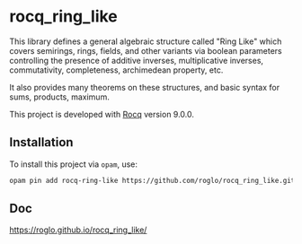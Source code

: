 # rocq_ring_like

This library defines a general algebraic structure called "Ring Like"
which covers semirings, rings, fields, and other variants via boolean
parameters controlling the presence of additive inverses,
multiplicative inverses, commutativity, completeness, archimedean
property, etc.

It also provides many theorems on these structures, and basic syntax
for sums, products, maximum.

This project is developed with [Rocq](https://github.com/rocq-prover/rocq)
version 9.0.0.

## Installation

To install this project via `opam`, use:

```bash
opam pin add rocq-ring-like https://github.com/roglo/rocq_ring_like.git
```

## Doc

https://roglo.github.io/rocq_ring_like/
